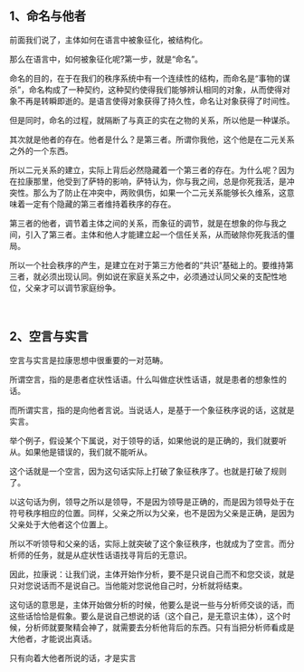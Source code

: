 <h2>1、命名与他者</h2><p data-pid="XOE56JpT">前面我们说了，主体如何在语言中被象征化，被结构化。</p><p data-pid="hi_72XyD">那么在语言中，如何被象征化呢?第一步，就是“命名”。</p><p data-pid="nDgddbP0">命名的目的，在于在我们的秩序系统中有一个连续性的结构，而命名是“事物的谋杀”，命名构成了一种契约，这种契约使得我们能够辨认相同的对象，从而使得对象不再是转瞬即逝的。是语言使得对象获得了持久性，命名让对象获得了时间性。</p><p data-pid="Aixkqzgk">但是同时，命名的过程，就隔断了与真正的实在之物的关系，所以他是一种谋杀。</p><p data-pid="bwzuj9_y">其次就是他者的存在。他者是什么？是第三者。所谓你我他，这个他是在二元关系之外的一个东西。</p><p data-pid="ozrtSFDX">所以二元关系的建立，实际上背后必然隐藏着一个第三者的存在。为什么呢？因为在拉康那里，他受到了萨特的影响，萨特认为，你与我之间，总是你死我活，是冲突性。那么为了防止在冲突中，两败俱伤，如果一个二元关系能够长久维系，这意味着一定有个隐藏的第三者维持着秩序的存在。</p><p data-pid="SFVSFc_e">第三者的他者，调节着主体之间的关系，而象征的调节，就是在想象的你与我之间，引入了第三者。主体和他人才能建立起一个信任关系，从而破除你死我活的僵局。</p><p data-pid="fnsPdJeg">所以一个社会秩序的产生，是建立在对于第三方他者的“共识”基础上的。要维持第三者，就必须出现认同。例如说在家庭关系之中，必须通过认同父亲的支配性地位，父亲才可以调节家庭纷争。</p><p><br></p><h2>2、空言与实言</h2><p data-pid="zgl0TIvE">空言与实言是拉康思想中很重要的一对范畴。</p><p data-pid="DD4YKYkW">所谓空言，指的是患者症状性话语。什么叫做症状性话语，就是患者的想象性的话。</p><p data-pid="_Rm0UhXm">而所谓实言，指的是向他者言说。当说话人，是基于一个象征秩序说的话，这就是实言。</p><p data-pid="bU1bBis_">举个例子，假设某个下属说，对于领导的话，如果他说的是正确的，我们就要听从。如果他是错误的，我们就不能听从。</p><p data-pid="ypiNl7TC">这个话就是一个空言，因为这句话实际上打破了象征秩序了。也就是打破了规则了。</p><p data-pid="EhgTMkBd">以这句话为例，领导之所以是领导，不是因为领导是正确的，而是因为领导处于在符号秩序相应的位置。同样，父亲之所以为父亲，也不是因为父亲是正确，是因为父亲处于大他者这个位置上。</p><p data-pid="5zadCoHo">所以不听领导和父亲的话，实际上就突破了这个象征秩序，也就成为了空言。而分析师的任务，就是从症状性话语找寻背后的无意识。</p><p data-pid="OvWsaLz1">因此，拉康说：让我们说，主体开始作分析，要不是只说自己而不和您交谈，就是只对您说话而不是说自己。当他能对您说他自己时，分析就将结束。</p><p data-pid="DkT3KcZT">这句话的意思是，主体开始做分析的时候，他要么是说一些与分析师交谈的话，而这些话恰恰是假象。要么是说自己想说的话（这个自己，是无意识主体），这个时候，分析师就要聚精会神了，就需要去分析他背后的东西。只有当把分析师看成是大他者，才能说出真话。</p><p data-pid="JVF9cRjz">只有向着大他者所说的话，才是实言</p><p></p><p></p><p></p><p></p><p></p><p></p><p></p>